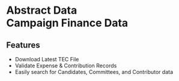 # Abstract Data <br> Campaign Finance Data

## Features

* Download Latest TEC File
* Validate Expense & Contribution Records
* Easily search for Candidates, Committees, and Contributor data